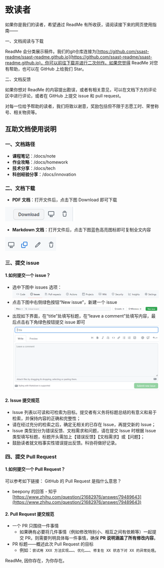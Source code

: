 # 致读者

如果你是我们的读者，希望通过 ReadMe 有所收获，请阅读接下来的网页使用指南——

一、文档阅读与下载

ReadMe 会分类展示稿件。我们的git仓库连接为[https://github.com/ssast-readme/ssast-readme.github.io](https://github.com/ssast-readme/ssast-readme.github.io)，你可以前往下载并进行二次创作。如果您觉得 ReadMe 对您有帮助，也可以在 GitHub 上给我们 Star。

二、文档反馈

如果你想对 ReadMe 的内容提出勘误，或者有相关意见，可以在文档下方的评论区中进行评论，或者在 GitHub 上提交 issue 和 pull request。

对每一位给予帮助的读者，我们将致以谢意，奖励包括但不限于志愿工时、荣誉称号、相关物资等。

 
## 互助文档使用说明

### 一、文档路径

+  **课程笔记**：/docs/note
+  **作业攻略**：/docs/homework
+  **技术分享**：/docs/tech
+  **科创经验分享**：/docs/innovation

### 二、文档下载

+ **PDF 文档**：打开文件后，点击下图 Download 即可下载

![](%E4%BA%92%E5%8A%A9%E6%96%87%E6%A1%A3%E4%BD%BF%E7%94%A8%E8%AF%B4%E6%98%8E_md_files/image_20220318115645.png?v=1&type=image&token=V1:X3m_LX5ONN546n7qC_r7ywtAN_UDstU_BuGbcVasLZo)

+ **Markdown 文档**：打开文件后，点击下图蓝色高亮图标即可复制全文内容

![![](%E6%96%B0%E5%BB%BA%20Markdown_md_files/image_20220318104936.png?v=1&type=image&token=V1:SrnXuNoXKyW2oxV6yVAtmq_onMEO9pTlzuPqEpPfJkY)](%E4%BA%92%E5%8A%A9%E6%96%87%E6%A1%A3%E4%BD%BF%E7%94%A8%E8%AF%B4%E6%98%8E_md_files/image_20220318115714.png?v=1&type=image&token=V1:o_Bhnl4ow2TrMatMY8nJ3uFlDuvtY38YVjrMlYLJing)



### 三、提交 issue

#### 1.如何提交一个 issue？

+ 选中下图中 issues 选项：
  ![![](%E6%96%B0%E5%BB%BA%20Markdown_md_files/image_20220318111657.png?v=1&type=image&token=V1:XwhOB1w4_Zse5ivbwq2zHuSqV4-WnHSKqPZYlGOn7Hw)](%E4%BA%92%E5%8A%A9%E6%96%87%E6%A1%A3%E4%BD%BF%E7%94%A8%E8%AF%B4%E6%98%8E_md_files/image_20220318115528.png?v=1&type=image&token=V1:higrVsDCuofIvyHj_BUGt2R7SBK0tanmB-iSAg-iQMA)
+ 点击下图中右侧绿色按钮“New issue”，新建一个 issue
  ![![](%E6%96%B0%E5%BB%BA%20Markdown_md_files/image_20220318111726.png?v=1&type=image&token=V1:6kjc42-XD_Kyh4zH_pPIyPt2zQ8bkSO7GyXl_ZDK9NQ)](%E4%BA%92%E5%8A%A9%E6%96%87%E6%A1%A3%E4%BD%BF%E7%94%A8%E8%AF%B4%E6%98%8E_md_files/image_20220318115544.png?v=1&type=image&token=V1:ErQAv6GEY31W60aFKH1BLGwX5Ta3FV8lzQBXbc8Yf80)
+ 出现如下界面，在“title”处填写标题，在“leave a comment”处填写内容，最后点击右下角绿色按钮提交 issue 即可
  ![![](%E6%96%B0%E5%BB%BA%20Markdown_md_files/image_20220318112128.png?v=1&type=image&token=V1:Ufi1KWZC7VE8sGhJv0gr5pdW3Z4mg3pfzj8mIxuJCCk)](%E4%BA%92%E5%8A%A9%E6%96%87%E6%A1%A3%E4%BD%BF%E7%94%A8%E8%AF%B4%E6%98%8E_md_files/image_20220318115557.png?v=1&type=image&token=V1:RPg__5spkt_Zmkwy4ikQ00ShJD2i4_lpZPwTxlmVEAc)

#### 2. Issue 提交规范

-   Issue 列表以可读和可检索为目标。提交者有义务将标题总结的有意义和易于检索，并保持内容的正确和完整性；
-   请在经过充分的检索之后，确定无相关的已存在 Issue，再提交新的 Issue；
-   Issue 类型划分为错误反馈、文档需求和问题，请在提交 Issue 时根据 Issue 类型填写标题，标题开头需加上【错误反馈】【文档需求】或【问题】；
-   鼓励读者就文档事实性错误提出反馈。科协将做好记录。

### 四、提交 Pull Request

#### 1.如何提交一个 Pull Request？

可以参考如下链接：
GitHub 的 Pull Request 是指什么意思？ 

- beepony 的回答 - 知乎 [https://www.zhihu.com/question/21682976/answer/79489643](https://www.zhihu.com/question/21682976/answer/79489643)

#### 2. Pull Request 提交规范

-   一个 PR 只围绕一件事情
    -   如果确有必要将几件事情（例如修改特别小、相互之间有依赖等）一起提交 PR，则需要列明具体每一件事情，确保 __PR 说明涵盖了所有修改内容__。
-   PR 标题——概述此次 Pull Request 的目标
    -   例如：`尝试用 XXX 方法实现……`、`优化……`、`修复在 XX 状态下对 XX 的异常处理`。


 

ReadMe, 因你存在，为你存在。

